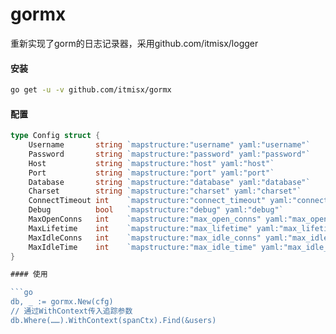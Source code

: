 # gormx

重新实现了gorm的日志记录器，采用github.com/itmisx/logger

#### 安装

```bash
go get -u -v github.com/itmisx/gormx
```

#### 配置

```go
type Config struct {
	Username       string `mapstructure:"username" yaml:"username"`
	Password       string `mapstructure:"password" yaml:"password"`
	Host           string `mapstructure:"host" yaml:"host"`
	Port           string `mapstructure:"port" yaml:"port"`
	Database       string `mapstructure:"database" yaml:"database"`
	Charset        string `mapstructure:"charset" yaml:"charset"`
	ConnectTimeout int    `mapstructure:"connect_timeout" yaml:"connect_timeout"`
	Debug          bool   `mapstructure:"debug" yaml:"debug"`
	MaxOpenConns   int    `mapstructure:"max_open_conns" yaml:"max_open_conns"` // 设置数据库的最大打开连接数
	MaxLifetime    int    `mapstructure:"max_lifetime" yaml:"max_lifetime"`     // 设置连接可以重用的最长时间(单位：秒)
	MaxIdleConns   int    `mapstructure:"max_idle_conns" yaml:"max_idle_conns"` // 设置空闲连接池中的最大连接数
	MaxIdleTime    int    `mapstructure:"max_idle_time" yaml:"max_idle_time"`   // 设置空闲连接池中的最大连接数
}

#### 使用

```go
db, _ := gormx.New(cfg)
// 通过WithContext传入追踪参数
db.Where(……).WithContext(spanCtx).Find(&users)
```
